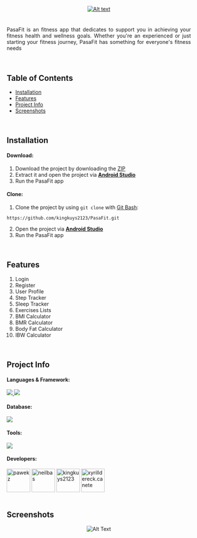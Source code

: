 <!-- Project Banner -->

<p align="center">
  <a href="#">
    <img src="https://i.imgur.com/kjUq6Rw.png" alt="Alt text" title="PASAFIT LOGO">
  </a>
</p>

<!-- Project Title -->

<h1 align="center"></h1>

<!-- Project Descripton -->

<p align="justify">
  PasaFit is an fitness app that dedicates to support you in achieving your fitness health and wellness goals. Whether you're an experienced or just starting your fitness journey, PasaFit has something for everyone's fitness needs
</p>

<br>

## Table of Contents
- [Installation](#installation)
- [Features](#features)
- [Project Info](#project-info)
- [Screenshots](#screenshots)

<br>

## Installation

#### Download:
1. Download the project by downloading the [ZIP](https://github.com/kingkuys2123/PasaFit/archive/refs/heads/master.zip)
2. Extract it and open the project via **[Android Studio](https://developer.android.com/studio?gad_source=1)**
3. Run the PasaFit app
#### Clone:
1. Clone the project by using `git clone` with [Git Bash](https://git-scm.com/downloads):
```
https://github.com/kingkuys2123/PasaFit.git
```
2. Open the project via **[Android Studio](https://developer.android.com/studio?gad_source=1)**
3. Run the PasaFit app

<br>

## Features

1. Login
2. Register
3. User Profile
4. Step Tracker
5. Sleep Tracker
6. Exercises Lists
7. BMI Calculator
8. BMR Calculator
9. Body Fat Calculator
10. IBW Calculator

<br>

## Project Info

#### Languages & Framework:

<a href="#languages--framework">
    <img src="https://img.shields.io/badge/java-%23ED8B00.svg?style=for-the-badge&logo=openjdk&logoColor=white" />
</a>
<a href="#languages--framework">
    <img src="https://img.shields.io/badge/Android-3DDC84?style=for-the-badge&logo=android&logoColor=white" />
</a>

#### Database:
<a href="#database">
    <img src="https://img.shields.io/badge/firebase-ffca28?style=for-the-badge&logo=firebase&logoColor=black" />
</a>

#### Tools:

<a href="#tools">
    <img src="https://img.shields.io/badge/Android_Studio-3DDC84?style=for-the-badge&logo=android-studio&logoColor=white" />
</a>

#### Developers:
  <a href="#developers">
    <a href="https://github.com/pawekz"><img width="64" title="Carabuena, Paulo Y." src="https://avatars.githubusercontent.com/u/45958147" alt="pawekz" /></a>
    <a href="https://github.com/neilbas"><img width="64" title="Bas, Neil Adrian G." src="https://avatars.githubusercontent.com/u/143286768" alt="neilbas" /></a>
    <a href="https://github.com/kingkuys2123"><img width="64" title="Quitco, Kyle Matthew M." src="https://avatars.githubusercontent.com/u/114457180?v=4" alt="kingkuys2123" /></a>
    <a href="https://www.facebook.com/xyrilldereck.canete"><img width="64" title="Cañete, Xyrill Dereck N," src="https://i.imgur.com/ZFqN7IP.jpeg" alt="xyrilldereck.canete" /></a>
  </a>

<br>
<br>

## Screenshots

  <p align="center">
    <img src="https://i.imgur.com/GISgIRd.png" alt="Alt Text">
  </p>
